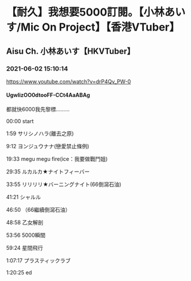 # 【耐久】我想要5000訂閱。【小林あいす/Mic On Project】【香港VTuber】

## Aisu Ch. 小林あいす【HKVTuber】

### 2021-06-02 15:10:14

https://www.youtube.com/watch?v=drP4Qv_PW-0

#### UgwlizOO0dtooFF-CCt4AaABAg

都就快6000我先黎標………

00:00 start

1:59 サリシノハラ(離去之原) 

9:12 ヨンジュウナナ(戀愛禁止條例)

19:33 megu megu fire(ice：我要做戰鬥姐)

29:35 ルカルカ★ナイトフィーバー

33:55 リリリリ★バーニングナイト(66倒瀉石油)

41:21 シャルル

46:50 （66繼續倒瀉石油）

48:58 乙女解剖

53:56 5000瞬間

59:24 星間飛行

1:07:17 プラスティックラブ

1:20:25 ed

